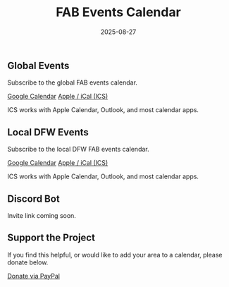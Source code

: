 ﻿---
title: "FAB Events Calendar"
date: 2025-08-27
draft: false
---

<div class="card tight-after">
<h2>Global Events</h2>
<p>Subscribe to the global FAB events calendar.</p>
<div class="actions">
  <a class="btn btn-primary" href="https://calendar.google.com/calendar/embed?src=218e7e21cc1ab2c39e682ae90d925d3f02a729c9718ae4d1a4bb3c359cc06c6f%40group.calendar.google.com&ctz=America%2FChicago">Google Calendar</a>
  <a class="btn btn-secondary" href="webcal://calendar.google.com/calendar/ical/218e7e21cc1ab2c39e682ae90d925d3f02a729c9718ae4d1a4bb3c359cc06c6f%40group.calendar.google.com/public/basic.ics">Apple / iCal (ICS)</a>
</div>
<p class="muted">ICS works with Apple Calendar, Outlook, and most calendar apps.</p>
</div>

<div class="card spaced tight-after">
<h2>Local DFW Events</h2>
<p>Subscribe to the local DFW FAB events calendar.</p>
<div class="actions">
  <a class="btn btn-primary" href="https://calendar.google.com/calendar/embed?src=8770b148f3c23449c9c85160535dcf15e1cb5b5a3f76201ec4a2c44f8d65fc1b%40group.calendar.google.com&ctz=America%2FChicago">Google Calendar</a>
  <a class="btn btn-secondary" href="webcal://calendar.google.com/calendar/ical/8770b148f3c23449c9c85160535dcf15e1cb5b5a3f76201ec4a2c44f8d65fc1b%40group.calendar.google.com/public/basic.ics">Apple / iCal (ICS)</a>
</div>
<p class="muted">ICS works with Apple Calendar, Outlook, and most calendar apps.</p>
</div>

<div class="card tight-after">
<h2>Discord Bot</h2>
<p class="muted">Invite link coming soon.</p>
</div>

<div class="card spaced">
<h2>Support the Project</h2>
<p>If you find this helpful, or would like to add your area to a calendar, please donate below.</p>
<div class="actions">
  <a class="btn btn-primary" href="https://www.paypal.me/Chase323">Donate via PayPal</a>
</div>
</div>

